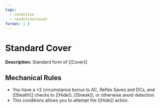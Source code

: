 ```yaml
---
tags:
  - condition
  - condition/cover
format: 1_0
---
```

# Standard Cover

**Description:** Standard form of [[Cover]]

## Mechanical Rules

- You have a +2 circumstance bonus to AC, Reflex Saves and DCs, and [[Stealth]] checks to [[Hide]], [[Sneak]], or otherwise avoid detection.
- This conditions allows you to attempt the [[Hide]] action.